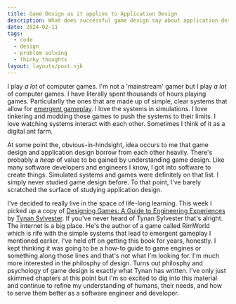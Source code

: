 ```yaml
---
title: Game Design as it applies to Application Design
description: What does successful game design say about application design?
date: 2024-02-11
tags:
  - code
  - design
  - problem solving
  - thinky thoughts
layout: layouts/post.njk
---
```


I play *a lot* of computer games. I'm not a 'mainstream' gamer but I play *a lot* of computer games. I have literally spent thousands of hours playing games. Particularlly the ones that are made up of simple, clear systems that allow for [emergent gameplay](https://en.wikipedia.org/wiki/Emergent_gameplay). I love the systems in simulations. I love tinkering and modding those games to push the systems to their limits. I love watching systems interact with each other. Sometimes I think of it as a digital ant farm.

At some point the, obvious-in-hindsight, idea occurs to me that game design and application design borrow from each other heavily. There's probably a *heap* of value to be gained by understanding game design. Like many software developers and engineers I know, I got into software to create things. Simulated systems and games were definitely on that list. I simply never studied game design before. To that point, I've barely scratched the surface of studying application design.

I've decided to really live in the space of life-long learning. This week I picked up a copy of [Designing Games: A Guide to Engineering Experiences](https://tynansylvester.com/book/) by [Tynan Sylvester](https://tynansylvester.com/). If you've never heard of Tynan Sylvester that's alright. The internet is a big place. He's the author of a game called RimWorld which is rife with the simple systems that lead to emergent gameplay I mentioned earlier. I've held off on getting this book for years, honestly. I kept thinking it was going to be a how-to guide to game engines or something along those lines and that's not what I'm looking for. I'm much more interested in the philosphy of design. Turns out philosphy and psychology of game design is exactly what Tynan has written. I've only just skimmed chapters at this point but I'm so excited to dig into this material and continue to refine my understanding of humans, their needs, and how to serve them better as a software engineer and developer.
